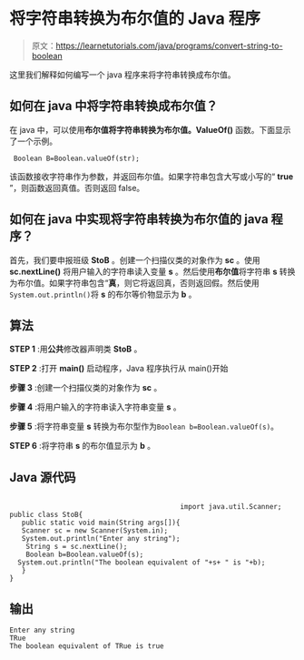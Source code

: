 # 将字符串转换为布尔值的 Java 程序

> 原文：<https://learnetutorials.com/java/programs/convert-string-to-boolean>

这里我们解释如何编写一个 java 程序来将字符串转换成布尔值。

## 如何在 java 中将字符串转换成布尔值？

在 java 中，可以使用**布尔值将字符串转换为布尔值。ValueOf()** 函数。下面显示了一个示例。

` Boolean B=Boolean.valueOf(str);`

该函数接收字符串作为参数，并返回布尔值。如果字符串包含大写或小写的“ **true** ”，则函数返回真值。否则返回 false。

## 如何在 java 中实现将字符串转换为布尔值的 java 程序？

首先，我们要申报班级 **StoB** 。创建一个扫描仪类的对象作为 **sc** 。使用 **sc.nextLine()** 将用户输入的字符串读入变量 **s** 。然后使用**布尔值**将字符串 **s** 转换为布尔值。如果字符串包含“**真**，则它将返回真，否则返回假。然后使用`System.out.println()`将 **s** 的布尔等价物显示为 **b** 。

## 算法

**STEP 1** :用**公共**修改器声明类 **StoB** 。

**STEP 2** :打开 **main()** 启动程序，Java 程序执行从 main()开始

**步骤 3** :创建一个扫描仪类的对象作为 **sc** 。

**步骤 4** :将用户输入的字符串读入字符串变量 **s** 。

**步骤 5** :将字符串变量 **s** 转换为布尔型作为`Boolean b=Boolean.valueOf(s)`。

**STEP 6** :将字符串 **s** 的布尔值显示为 **b** 。

## Java 源代码

```

                                          import java.util.Scanner;
public class StoB{  
   public static void main(String args[]){  
   Scanner sc = new Scanner(System.in);
   System.out.println("Enter any string");
    String s = sc.nextLine(); 
    Boolean b=Boolean.valueOf(s);   
  System.out.println("The boolean equivalent of "+s+ " is "+b);  
   }
}

```

## 输出

```
Enter any string
TRue
The boolean equivalent of TRue is true
```